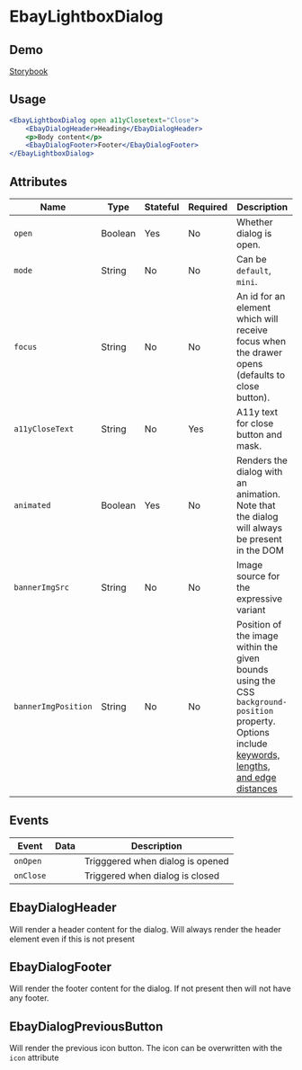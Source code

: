 # EbayLightboxDialog

## Demo

[Storybook](https://opensource.ebay.com/ebayui-core-react/main/?path=/story/dialogs-ebay-lightbox-dialog--default)

## Usage

```jsx
<EbayLightboxDialog open a11yClosetext="Close">
    <EbayDialogHeader>Heading</EbayDialogHeader>
    <p>Body content</p>
    <EbayDialogFooter>Footer</EbayDialogFooter>
</EbayLightboxDialog>
```

## Attributes

| Name                | Type    | Stateful | Required | Description                                                                                                                                                                                                               |
| ------------------- | ------- | -------- | -------- | ------------------------------------------------------------------------------------------------------------------------------------------------------------------------------------------------------------------------- |
| `open`              | Boolean | Yes      | No       | Whether dialog is open.                                                                                                                                                                                                   |
| `mode`              | String  | No       | No       | Can be `default`, `mini`.                                                                                                                                                                                                 |
| `focus`             | String  | No       | No       | An id for an element which will receive focus when the drawer opens (defaults to close button).                                                                                                                           |
| `a11yCloseText`     | String  | No       | Yes      | A11y text for close button and mask.                                                                                                                                                                                      |
| `animated`          | Boolean | Yes      | No       | Renders the dialog with an animation. Note that the dialog will always be present in the DOM                                                                                                                              |
| `bannerImgSrc`      | String  | No       | No       | Image source for the expressive variant                                                                                                                                                                                   |
| `bannerImgPosition` | String  | No       | No       | Position of the image within the given bounds using the CSS `background-position` property. Options include [keywords, lengths, and edge distances](https://developer.mozilla.org/en-US/docs/Web/CSS/background-position) |

## Events

| Event     | Data | Description                      |
| --------- | ---- | -------------------------------- |
| `onOpen`  |      | Trigggered when dialog is opened |
| `onClose` |      | Triggered when dialog is closed  |

## EbayDialogHeader

Will render a header content for the dialog. Will always render the header element even if this is not present

## EbayDialogFooter

Will render the footer content for the dialog. If not present then will not have any footer.

## EbayDialogPreviousButton

Will render the previous icon button. The icon can be overwritten with the `icon` attribute
